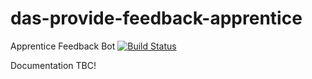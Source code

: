 # das-provide-feedback-apprentice

Apprentice Feedback Bot [![Build Status](https://sfa-gov-uk.visualstudio.com/Digital%20Apprenticeship%20Service/_apis/build/status/Provide%20Feedback/das-provide-feedback-apprentice)](https://sfa-gov-uk.visualstudio.com/Digital%20Apprenticeship%20Service/_build/latest?definitionId=1142)

Documentation TBC!
